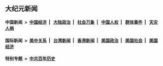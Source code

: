 ## 大纪元新闻

#### 中国新闻 &nbsp;>&nbsp; [中国经济](indexes/ncid283/README.md?05161245) &nbsp;| &nbsp; [大陆政治](indexes/ncid277/README.md?05161245) &nbsp;| &nbsp; [社会万象](indexes/ncid282/README.md?05161245) &nbsp;| &nbsp; [中国人权](indexes/ncid278/README.md?05161245) &nbsp;| &nbsp; [群体事件](indexes/ncid279/README.md?05161245) &nbsp;| &nbsp; [天灾人祸](indexes/ncid280/README.md?05161245)

#### 国际新闻 &nbsp;>&nbsp; [美中关系](indexes/nf1412576/README.md?05161245) &nbsp;| &nbsp; [台湾新闻](indexes/ncid1349361/README.md?05161245) &nbsp;| &nbsp; [香港新闻](indexes/ncid1349362/README.md?05161245) &nbsp;| &nbsp; [美国政治](indexes/ncid1078159/README.md?05161245) &nbsp;| &nbsp; [美国社会](indexes/ncid1078160/README.md?05161245) &nbsp;| &nbsp; [美国经济](indexes/ncid1078158/README.md?05161245)

#### 特别专题 &nbsp;>&nbsp; [中共百年历史](https://github.com/epoch-news/epoch-special/blob/master/README.md?05161245)  
